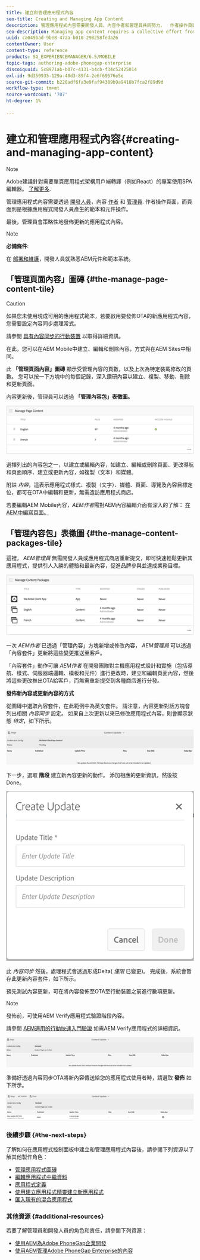 ```yaml
---
title: 建立和管理應用程式內容
seo-title: Creating and Managing App Content
description: 管理應用程式內容需要開發人員、內容作者和管理員共同努力。  作者操作頁面，而頁面則是根據應用程式開發人員產生的範本和元件操作。
seo-description: Managing app content requires a collective effort from developers, content authors and administrators.  Authors manipulate pages, which are in turn based off of templates and components generated by app developers.
uuid: ca049bad-9be8-47aa-b010-298258feda26
contentOwner: User
content-type: reference
products: SG_EXPERIENCEMANAGER/6.5/MOBILE
topic-tags: authoring-adobe-phonegap-enterprise
discoiquuid: 5c8971ab-b07c-4131-b4cb-f34c52425014
exl-id: 9d350935-129a-40d3-89f4-2e6f69676e5e
source-git-commit: b220adf6fa3e9faf94389b9a9416b7fca2f89d9d
workflow-type: tm+mt
source-wordcount: '707'
ht-degree: 1%

---
```


# 建立和管理應用程式內容{#creating-and-managing-app-content}

>[!NOTE]
>
>Adobe建議針對需要單頁應用程式架構用戶端轉譯（例如React）的專案使用SPA編輯器。 [了解更多](/help/sites-developing/spa-overview.md).

管理應用程式內容需要透過 [開發人員](#developer)，內容 [作者](#author) 和 [管理員](#administrator). 作者操作頁面，而頁面則是根據應用程式開發人員產生的範本和元件操作。

最後，管理員會策略性地發佈更新的應用程式內容。

>[!NOTE]
>
>**必備條件**:
>
>在 [部署和維護](/help/sites-deploying/deploy.md)，開發人員就熟悉AEM元件和範本系統。

## 「管理頁面內容」圖磚 {#the-manage-page-content-tile}

>[!CAUTION]
>
>如果您未使用現成可用的應用程式範本，若要啟用要發佈OTA的新應用程式內容，您需要設定內容同步處理常式。
>
>請參閱 [具有內容同步的行動裝置](/help/mobile/phonegap-contentsync.md) 以取得詳細資訊。

在此，您可以在AEM Mobile中建立、編輯和刪除內容，方式與在AEM Sites中相同。

此 **「管理頁面內容」圖磚** 顯示受管理內容的頁數，以及上次為特定裝載修改的頁數。 您可以按一下方塊中的每個記錄，深入鑽研內容以建立、複製、移動、刪除和更新頁面。

內容更新後，管理員可以透過 **「管理內容包」表徵圖。**

![chlimage_1-161](assets/chlimage_1-161.png)

選擇列出的內容包之一，以建立或編輯內容，如建立、編輯或刪除頁面、更改導航和頁面順序、建立或更新內容，如複製（文本）和媒體。

附註 *內容*，這表示應用程式樣式、複製（文字）、媒體、頁面、導覽及內容目標定位，都可在OTA中編輯和更新，無需造訪應用程式商店。

若要編輯AEM Mobile內容，*AEM作者*需對AEM內容編輯介面有深入的了解： [在AEM中編寫頁面。](/help/sites-authoring/qg-page-authoring.md)

## 「管理內容包」表徵圖 {#the-manage-content-packages-tile}

這裡， *AEM管理員* 無需開發人員或應用程式商店重新提交，即可快速輕鬆更新其應用程式，提供引人入勝的體驗和最新內容，促進品牌參與並達成業務目標。

![chlimage_1-162](assets/chlimage_1-162.png)

一次 *AEM作者* 已透過「管理內容」方塊新增或修改內容， *AEM管理員* 可以透過「內容套件」更新將這些變更推送至客戶。

「內容套件」動作可讓 *AEM作者* 在開發團隊對主機應用程式設計和實施（包括導航、樣式、伺服器端邏輯、模板和元件）進行更改時，建立和編輯頁面內容，然後將這些更改推出OTA給客戶，而無需重新提交到各種商店進行分發。

**發佈新內容或更新內容的方式**

從圖磚中選取內容套件，在此範例中為英文套件。 請注意，內容更新對話方塊會列出相關 *內容同步* 設定。 如果自上次更新以來已修改應用程式內容，則會顯示狀態 *待定*，如下所示。

![chlimage_1-163](assets/chlimage_1-163.png)

下一步，選取 **階段** 建立新內容更新的動作。 添加相應的更新資訊，然後按Done。

![chlimage_1-164](assets/chlimage_1-164.png)

此 *內容同步* 然後，處理程式會透過形成Delta( *僅限* 已變更)。 完成後，系統會暫存此更新內容套件，如下所示。

預先測試內容更新，可在將內容發佈至OTA至行動裝置之前進行數項更新。

>[!NOTE]
>
>發佈前，可使用AEM Verify應用程式驗證階段內容。
>
>請參閱 [AEM適用的行動快速入門驗證](/help/mobile/phonegap-mobile-quickstart.md) 如需AEM Verify應用程式的詳細資訊。

![chlimage_1-165](assets/chlimage_1-165.png)

準備好透過內容同步OTA將新內容傳送給您的應用程式使用者時，請選取 **發佈** 如下所示。

![chlimage_1-166](assets/chlimage_1-166.png)

### 後續步驟 {#the-next-steps}

了解如何在應用程式控制面板中建立和管理應用程式內容後，請參閱下列資源以了解其他製作角色：

* [管理應用程式圖磚](/help/mobile/phonegap-app-details-tile.md)
* [編輯應用程式中繼資料](/help/mobile/phonegap-editmetadata.md)
* [應用程式定義](/help/mobile/phonegap-app-definitions.md)
* [使用建立應用程式精靈建立新應用程式](/help/mobile/phonegap-create-new-app.md)
* [匯入現有的混合應用程式](/help/mobile/phonegap-adding-content-to-imported-app.md)

### 其他資源 {#additional-resources}

若要了解管理員和開發人員的角色和責任，請參閱下列資源：

* [使用AEM為Adobe PhoneGap企業開發](/help/mobile/developing-in-phonegap.md)
* [使用AEM管理Adobe PhoneGap Enterprise的內容](/help/mobile/administer-phonegap.md)
